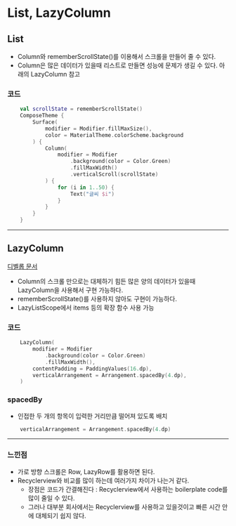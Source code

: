 # List, LazyColumn

## List

* Column와 rememberScrollState()를 이용해서 스크롤을 만들어 줄 수 있다.
* Column은 많은 데이터가 있을때 리스트로 만들면 성능에 문제가 생길 수 있다. 아래의 LazyColumn 참고

### 코드

```kotlin
    val scrollState = rememberScrollState()
    ComposeTheme {
        Surface(
            modifier = Modifier.fillMaxSize(),
            color = MaterialTheme.colorScheme.background
        ) {
            Column(
                modifier = Modifier
                    .background(color = Color.Green)
                    .fillMaxWidth()
                    .verticalScroll(scrollState)
            ) {
                for (i in 1..50) {
                    Text("글씨 $i")
                }
            }
        }
    }
```

---

## LazyColumn

[디벨롭 문서](https://developer.android.com/reference/kotlin/androidx/compose/foundation/lazy/package-summary#LazyColumn(androidx.compose.ui.Modifier,androidx.compose.foundation.lazy.LazyListState,androidx.compose.foundation.layout.PaddingValues,kotlin.Boolean,androidx.compose.foundation.layout.Arrangement.Vertical,androidx.compose.ui.Alignment.Horizontal,androidx.compose.foundation.gestures.FlingBehavior,kotlin.Boolean,kotlin.Function1))

* Column의 스크롤 만으로는 대체하기 힘든 많은 양의 데이터가 있을때 LazyColumn을 사용해서 구현 가능하다.
* rememberScrollState()를 사용하지 않아도 구현이 가능하다.
* LazyListScope에서 items 등의 확장 함수 사용 가능

### 코드

```kotlin
    LazyColumn(
        modifier = Modifier
            .background(color = Color.Green)
            .fillMaxWidth(),
        contentPadding = PaddingValues(16.dp),
        verticalArrangement = Arrangement.spacedBy(4.dp),
    )
```

### spacedBy

* 인접한 두 개의 항목이 입력한 거리만큼 떨어져 있도록 배치

```kotlin
    verticalArrangement = Arrangement.spacedBy(4.dp)
```

---

### 느낀점

* 가로 방향 스크롤은 Row, LazyRow를 활용하면 된다.
* Recyclerview와 비교를 많이 하는데 여러가지 차이가 나는거 같다.
  * 장점은 코드가 간결해진다 : Recyclerview에서 사용하는 boilerplate code를 많이 줄일 수 있다.
  * 그러나 대부분 회사에서는 Recyclerview를 사용하고 있을것이고 빠른 시간 안에 대체되기 쉽지 않다.